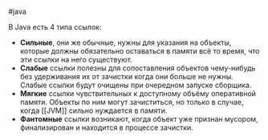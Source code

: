 #java

В Java есть 4 типа ссылок: 
- **Сильные**, они же обычные, нужны для указания на объекты, которые должны обязательно оставаться в памяти всё то время, что эти ссылки на него существуют. 
- **Слабые** ссылки полезны для сопоставления объектов чему-нибудь без удерживания их от зачистки когда они больше не нужны. Слабые ссылки будут очищены при очередном запуске сборщика.
- **Мягкие** ссылки чувствительных к доступному объёму оперативной памяти. Объекты по ним могут зачиститься, но только в случае, когда [[JVM]] сильно нуждается в памяти.
- **Фантомные** ссылки возникают, когда объект уже признан мусором, финализирован и находится в процессе зачистки.